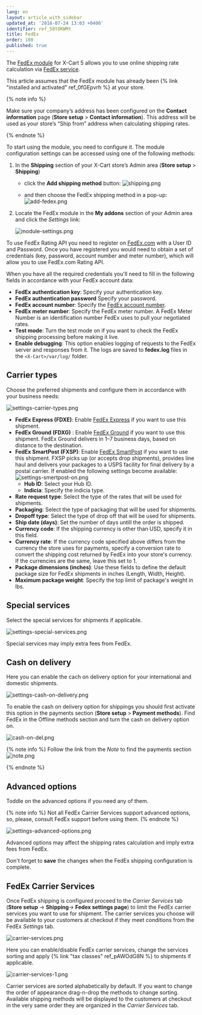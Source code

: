 ```yaml
---
lang: en
layout: article_with_sidebar
updated_at: '2018-07-24 13:03 +0400'
identifier: ref_58tOKWMt
title: FedEx
order: 100
published: true
---
```

The [FedEx module](https://market.x-cart.com/addons/fedex.html "FedEx") for X-Cart 5 allows you to use online shipping rate calculation via [FedEx service](https://www.fedex.com/en-us/home.html "FedEx").

This article assumes that the FedEx module has already been {% link "installed and activated" ref_0fGEpvrh %} at your store.

{% note info %}

Make sure your company’s address has been configured on the **Contact information** page (**Store setup** > **Contact information**). This address will be used as your store’s “Ship from” address when calculating shipping rates.

{% endnote %}

To start using the module, you need to configure it. The module configuration settings can be accessed using one of the following methods:

1. In the **Shipping** section of your X-Cart store’s Admin area (**Store setup** > **Shipping**)
   *  click the **Add shipping method** button:
   ![shipping.png]({{site.baseurl}}/attachments/ref_whrpZnV3/shipping.png)

   *   and then choose the FedEx shipping method in a pop-up:
   ![add-fedex.png]({{site.baseurl}}/attachments/ref_58tOKWMt/add-fedex.png)


2. Locate the FedEx module in the **My addons** section of your Admin area and click the _Settings_ link: 
   
   ![module-settings.png]({{site.baseurl}}/attachments/ref_58tOKWMt/module-settings.png)


To use FedEx Rating API you need to register on [FedEx.com](https://www.fedex.com/en-us/home.html "FedEx") with a User ID and Password. Once you have registered you would need to obtain a set of
credentials (key, password, account number and meter number), which will allow you
to use FedEx.com Rating API. 

When you have all the required credentials you'll need to fill in the following fields in accordance with your FedEx account data:

*   **FedEx authentication key**: Specify your authentication key.
*   **FedEx authentication password** Specify your password.
*   **FedEx account number**: Specify the [FedEx account number](http://www.fedex.com/fsm/help/html/us/faq.html#faq002 "FedEx"). 
*   **FedEx meter number**: Specify the FedEx meter number. A FedEx Meter Number is an identification number FedEx uses to pull your negotiated rates. 
*   **Test mode**: Turn the test mode on if you want to check the FedEx shipping processing before making it live.
*   **Enable debugging**: This option enables logging of requests to the FedEx server and responses from it. The logs are saved to **fedex.log** files in the `<X-Cart>/var/log/` folder.
 
## Carrier types

Choose the preferred shipments and configure them in accordance with your business needs:

![settings-carrier-types.png]({{site.baseurl}}/attachments/ref_58tOKWMt/settings-carrier-types.png)

*   **FedEx Express (FDXE)**: Enable [FedEx Express](http://www.fedex.com/us/fedex/shippingservices/express.html "FedEx") if you want to use this shipment.
*   **FedEx Ground (FDXG)** : Enable [FedEx Ground](https://www.fedex.com/en-us/shipping/ground.html "FedEx") if you want to use this shipment. FedEx Ground delivers in 1–7 business days, based on distance to the destination.
*   **FedEx SmartPost (FXSP)**: Enable [FedEx SmartPost](https://www.fedex.com/en-us/shipping/fedex-smartpost.html "FedEx") if you want to use this shipment. FXSP picks up (or accepts drop shipments), provides line haul and delivers your packages to a USPS facility for final delivery by a postal carrier. 
    If enabled the following settings become available:
    ![settings-smertpost-on.png]({{site.baseurl}}/attachments/ref_58tOKWMt/settings-smertpost-on.png)
    * **Hub ID**: Select your Hub ID.
    * **Indicia**: Specify the indicia type. 
*   **Rate request type**: Select the type of the rates that will be used for shipments.
*   **Packaging**: Select the type of packaging that will be used for shipments.
*   **Dropoff type**: Select the type of drop off that will be used for shipments.
*   **Ship date (days)**: Set the number of days untill the order is shipped.
*   **Currency code**: If the shipping currency is other than USD, specify it in this field.
*   **Currency rate**: If the currency code specified above differs from the currency the store uses for payments, specify a conversion rate to convert the shipping cost returned by FedEx into your store's currency. If the currencies are the same, leave this set to 1.
*   **Package dimensions (inches)**: Use these fields to define the default package size for FedEx shipments in inches (Length, Width, Height).
*   **Maximum package weight**: Specify the top limit of package's weight in lbs.

## Special services

 Select the special services for shipments if applicable.

![settings-special-services.png]({{site.baseurl}}/attachments/ref_58tOKWMt/settings-special-services.png)

Special services may imply extra fees from FedEx.

## Cash on delivery

Here you can enable the cach on delivery option for your international and domestic shipments.

![settings-cash-on-delivery.png]({{site.baseurl}}/attachments/ref_58tOKWMt/settings-cash-on-delivery.png)

To enable the cash on delivery option for shippings you should first activate this option in the payments section (**Store setup** > **Payment methods**). Find FedEx in the Offline methods section and turn the cash on delivery option on.

![cash-on-del.png]({{site.baseurl}}/attachments/ref_58tOKWMt/cash-on-del.png)


{% note info %}
Follow the link from the _Note_ to find the payments section
![note.png]({{site.baseurl}}/attachments/ref_58tOKWMt/note.png)

{% endnote %}


## Advanced options

Toddle on the advanced options if you need any of them. 

{% note info %}
Not all FedEx Carrier Services support advanced options, so, please, consult FedEx support before using them.
{% endnote %}

![settings-advanced-options.png]({{site.baseurl}}/attachments/ref_58tOKWMt/settings-advanced-options.png)
 
Advanced options may affect the shipping rates calculation and imply extra fees from FedEx. 

Don't forget to **save** the changes when the FedEx shipping configuration is complete.

## FedEx Carrier Services

Once FedEx shipping is configured proceed to the _Carrier Services_ tab (**Store setup** -> **Shipping**-> **Fedex settings page**) to limit the FedEx carrier services you want to use for shipment. The carrier services you choose will be available to your customers at checkout if they meet conditions from the FedEx _Settings_ tab.

![carrier-services.png]({{site.baseurl}}/attachments/ref_58tOKWMt/carrier-services.png)

Here you can enable/disable FedEx carrier services, change the services sorting and apply {% link "tax classes" ref_pAWOdG8N %} to shipments if applicable.

![carrier-services-1.png]({{site.baseurl}}/attachments/ref_58tOKWMt/carrier-services-1.png)

Carrier services are sorted alphabetically by default. If you want to change the order of appearance drag-n-drop the methods to change sorting. Available shipping methods will be displayed to the customers at checkout in the very same order they are organized in the _Carrier Services_ tab.
